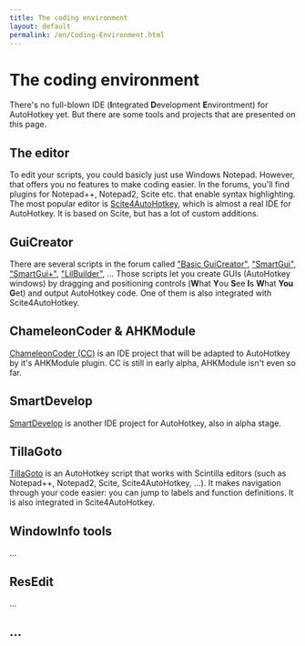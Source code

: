 ```yaml
---
title: The coding environment
layout: default
permalink: /en/Coding-Environment.html
---
```


# The coding environment
There's no full-blown IDE (**I**ntegrated **D**evelopment **E**nvirontment) for AutoHotkey yet. But there are some tools and projects that are presented on this page.

## The editor
To edit your scripts, you could basicly just use Windows Notepad. However, that offers you no features to make coding easier.
In the forums, you'll find plugins for Notepad++, Notepad2, Scite etc. that enable syntax highlighting.
The most popular editor is [Scite4AutoHotkey](http://www.autohotkey.com/forum/viewtopic.php?t=58820), which is almost a real IDE for AutoHotkey. It is based on Scite, but has a lot of custom additions.

## GuiCreator
There are several scripts in the forum called ["Basic GuiCreator"](http://www.autohotkey.com/forum/viewtopic.php?t=71992), ["SmartGui"](http://www.autohotkey.com/forum/viewtopic.php?t=775), ["SmartGui+"](http://www.autohotkey.com/forum/viewtopic.php?t=67138), ["LilBuilder"](www.autohotkey.com/forum/viewtopic.php?t=20097), ...
Those scripts let you create GUIs (AutoHotkey windows) by dragging and positioning controls (**W**hat **Y**ou **S**ee **I**s **W**hat **You** **G**et) and output AutoHotkey code.
One of them is also integrated with Scite4AutoHotkey.

## ChameleonCoder & AHKModule
[ChameleonCoder (CC)](https://github.com/maul-esel/ChameleonCoder) is an IDE project that will be adapted to AutoHotkey by it's AHKModule plugin. CC is still in early alpha, AHKModule isn't even so far.

## SmartDevelop
[SmartDevelop](https://github.com/IsNull/SmartDevelop) is another IDE project for AutoHotkey, also in alpha stage.

## TillaGoto
[TillaGoto](http://www.autohotkey.com/forum/viewtopic.php?t=41575) is an AutoHotkey script that works with Scintilla editors (such as Notepad++, Notepad2, Scite, Scite4AutoHotkey, ...). It makes navigation through your code easier: you can jump to labels and function definitions. It is also integrated in Scite4AutoHotkey.

## WindowInfo tools
...

## ResEdit
...

## ...